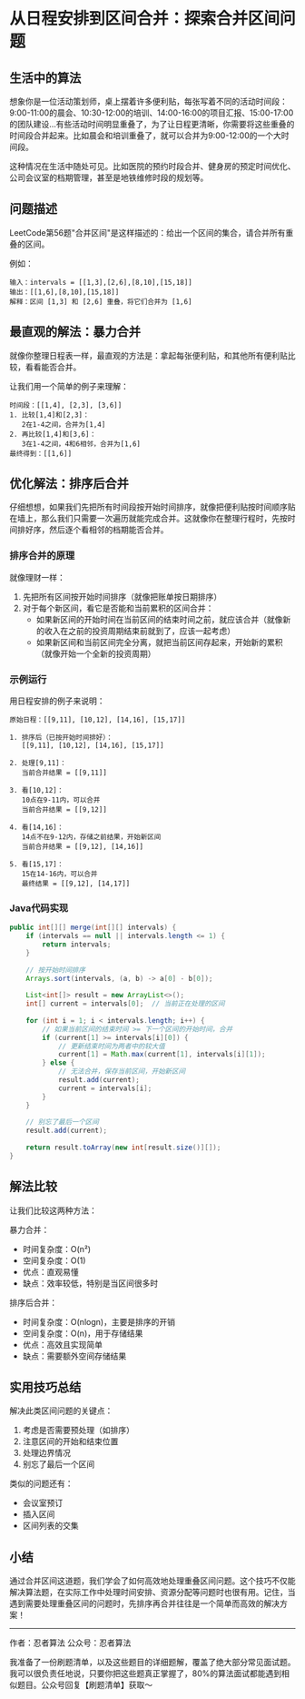 # 从日程安排到区间合并：探索合并区间问题

## 生活中的算法
想象你是一位活动策划师，桌上摆着许多便利贴，每张写着不同的活动时间段：9:00-11:00的晨会、10:30-12:00的培训、14:00-16:00的项目汇报、15:00-17:00的团队建设...有些活动时间明显重叠了，为了让日程更清晰，你需要将这些重叠的时间段合并起来。比如晨会和培训重叠了，就可以合并为9:00-12:00的一个大时间段。

这种情况在生活中随处可见。比如医院的预约时段合并、健身房的预定时间优化、公司会议室的档期管理，甚至是地铁维修时段的规划等。

## 问题描述
LeetCode第56题"合并区间"是这样描述的：给出一个区间的集合，请合并所有重叠的区间。

例如：
```
输入：intervals = [[1,3],[2,6],[8,10],[15,18]]
输出：[[1,6],[8,10],[15,18]]
解释：区间 [1,3] 和 [2,6] 重叠，将它们合并为 [1,6]
```

## 最直观的解法：暴力合并
就像你整理日程表一样，最直观的方法是：拿起每张便利贴，和其他所有便利贴比较，看看能否合并。

让我们用一个简单的例子来理解：
```
时间段：[[1,4], [2,3], [3,6]]
1. 比较[1,4]和[2,3]：
   2在1-4之间，合并为[1,4]
2. 再比较[1,4]和[3,6]：
   3在1-4之间，4和6相邻，合并为[1,6]
最终得到：[[1,6]]
```

## 优化解法：排序后合并
仔细想想，如果我们先把所有时间段按开始时间排序，就像把便利贴按时间顺序贴在墙上，那么我们只需要一次遍历就能完成合并。这就像你在整理行程时，先按时间排好序，然后逐个看相邻的档期能否合并。

### 排序合并的原理
就像理财一样：
1. 先把所有区间按开始时间排序（就像把账单按日期排序）
2. 对于每个新区间，看它是否能和当前累积的区间合并：
   - 如果新区间的开始时间在当前区间的结束时间之前，就应该合并（就像新的收入在之前的投资周期结束前就到了，应该一起考虑）
   - 如果新区间和当前区间完全分离，就把当前区间存起来，开始新的累积（就像开始一个全新的投资周期）

### 示例运行
用日程安排的例子来说明：
```
原始日程：[[9,11], [10,12], [14,16], [15,17]]

1. 排序后（已按开始时间排好）：
   [[9,11], [10,12], [14,16], [15,17]]

2. 处理[9,11]：
   当前合并结果 = [[9,11]]

3. 看[10,12]：
   10点在9-11内，可以合并
   当前合并结果 = [[9,12]]

4. 看[14,16]：
   14点不在9-12内，存储之前结果，开始新区间
   当前合并结果 = [[9,12], [14,16]]

5. 看[15,17]：
   15在14-16内，可以合并
   最终结果 = [[9,12], [14,17]]
```

### Java代码实现
```java
public int[][] merge(int[][] intervals) {
    if (intervals == null || intervals.length <= 1) {
        return intervals;
    }
    
    // 按开始时间排序
    Arrays.sort(intervals, (a, b) -> a[0] - b[0]);
    
    List<int[]> result = new ArrayList<>();
    int[] current = intervals[0];  // 当前正在处理的区间
    
    for (int i = 1; i < intervals.length; i++) {
        // 如果当前区间的结束时间 >= 下一个区间的开始时间，合并
        if (current[1] >= intervals[i][0]) {
            // 更新结束时间为两者中的较大值
            current[1] = Math.max(current[1], intervals[i][1]);
        } else {
            // 无法合并，保存当前区间，开始新区间
            result.add(current);
            current = intervals[i];
        }
    }
    
    // 别忘了最后一个区间
    result.add(current);
    
    return result.toArray(new int[result.size()][]);
}
```

## 解法比较
让我们比较这两种方法：

暴力合并：
- 时间复杂度：O(n²)
- 空间复杂度：O(1)
- 优点：直观易懂
- 缺点：效率较低，特别是当区间很多时

排序后合并：
- 时间复杂度：O(nlogn)，主要是排序的开销
- 空间复杂度：O(n)，用于存储结果
- 优点：高效且实现简单
- 缺点：需要额外空间存储结果

## 实用技巧总结
解决此类区间问题的关键点：
1. 考虑是否需要预处理（如排序）
2. 注意区间的开始和结束位置
3. 处理边界情况
4. 别忘了最后一个区间

类似的问题还有：
- 会议室预订
- 插入区间
- 区间列表的交集

## 小结
通过合并区间这道题，我们学会了如何高效地处理重叠区间问题。这个技巧不仅能解决算法题，在实际工作中处理时间安排、资源分配等问题时也很有用。记住，当遇到需要处理重叠区间的问题时，先排序再合并往往是一个简单而高效的解决方案！

---
作者：忍者算法
公众号：忍者算法

我准备了一份刷题清单，以及这些题目的详细题解，覆盖了绝大部分常见面试题。我可以很负责任地说，只要你把这些题真正掌握了，80%的算法面试都能遇到相似题目。公众号回复【刷题清单】获取～